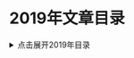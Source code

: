 2019年文章目录
===

<details>
<summary>点击展开2019年目录</summary>


* [01.JVM性能调优系列](./01_jvm_optimization/README.md)【已有其他翻译】
* [02.Web开发团队常备工具](./02_software-teams-tools/02_software-teams-tools.md)【已完成】
* [03.MySQL-JDBC驱动-连接参数说明](./03_mysql_jdbc_properties/README.md)
* [04.升级https - 解决系统被网络运营商植入广告等问题](./04_to_https/04_to_https.md)【已完成】
* [05.MongoDB教程系列](./05_queries-in-spring-data-mongodb/README.md)
* [06.elasticsearch 入门实战](./06_elasticsearch/06_elasticsearch.md)
* [07.Java进阶知识 - 线程间通信](./07_java-inter-thread-communication/07_java-inter-thread-communication.md)【已完成】
* [08.获取JS中的调用栈](./08_js_call_stack/08_js_call_stack.md)
* [09.同01-JVM](./09_jvm_optimization/09_jvm_optimization.md)【已有其他翻译】
* [10.同01-Compiler](./10_compiler_optimization/10_compiler_optimization.md)【已有其他翻译】
* [11.同01-GC](./11_gc_optimization/11_gc_optimization.md)【已有其他翻译】
* [12.同01-C4](./12_c4_gc/12_c4_gc.md)【已有其他翻译】
* [13.JVM 性能优化, Part 5: Java的扩容问题](./13_java_scalability/13_java_scalability.md)
* [14.idea-setting](./14_idea_setting/README.md)
* [15.HotSpot虚拟机运行时系统](./15_HotSpot_Runtime_Overview/README.md)
* [16.事务特性ACID简介](./16_DataBase_ACID/README.md)
* [17.Java与封装](./17_encapsulation-in-java/README.md)
* [18.Java多线程与并发教程](./18_java-concurrency/README.md)
* [19.mybatis-foreach问题](./19_mybatis_foreach_item/README.md)
* [20.Pauseless-GC算法](./20_Azul-The-Pauseless-GC-Algorithm/README.md)
* [21.Spring MVC找不到xsd文件等错误的原因分析](./21_spring-beans-error/README.md)【已完成】
* [22.JVM问题诊断-1.快速入门](./22_chat_jvm_troubleshoot/README.md)
* [23_jmx_common](./23_jmx_common/README.md)
* [24_JavaSE版本与代号概述](./24_java-se-versions-history/README.md)
* [25.JVM基础课程大纲](./25_jvm_toc/README.md)
* [26_jol_sample](./26_jol_sample/README.md)
* [27_jvm17_thread_lock](./27_jvm17_thread_lock/README.md)
* [28_java-classloaders](./28_java-classloaders/README.md)
* [29_resource_site](./29_resource_site/README.md)
* [30_Logback用户手册中文翻译](./30_logback_manual/README.md)
* [35_删除MySQL表（DROP TABLE）简介](./35_mysql-drop-table/README.md)


</details>
